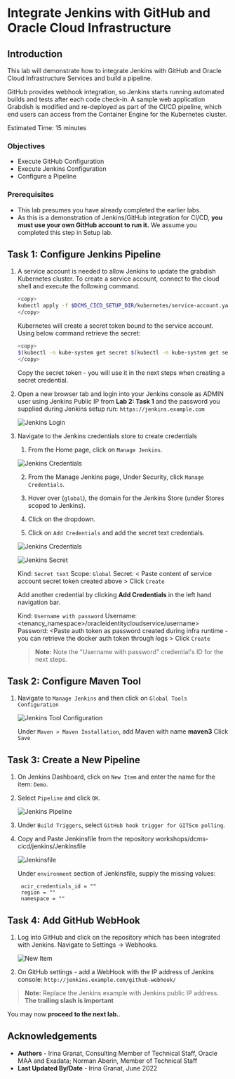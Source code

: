 # Integrate Jenkins with GitHub and Oracle Cloud Infrastructure

## Introduction

This lab will demonstrate how to integrate Jenkins with GitHub and Oracle Cloud Infrastructure Services and build a pipeline.

GitHub provides webhook integration, so Jenkins starts running automated builds and tests after each code check-in. A sample web application Grabdish is modified and re-deployed as part of the CI/CD pipeline, which end users can access from the Container Engine for the Kubernetes cluster.

Estimated Time: 15 minutes

### Objectives

* Execute GitHub Configuration
* Execute Jenkins Configuration
* Configure a Pipeline

### Prerequisites

* This lab presumes you have already completed the earlier labs.
* As this is a demonstration of Jenkins/GitHub integration for CI/CD, **you must use your own GitHub account to run it.** We assume you completed this step in Setup lab.

## Task 1: Configure Jenkins Pipeline

1. A service account is needed to allow Jenkins to update the grabdish Kubernetes cluster. To create a service account, connect to the cloud shell and execute the following command.

     ```bash
     <copy>
     kubectl apply -f $DCMS_CICD_SETUP_DIR/kubernetes/service-account.yaml
     </copy>
     ```

     Kubernetes will create a secret token bound to the service account. Using below command retrieve the secret:

     ```bash
     <copy>
     $(kubectl -n kube-system get secret $(kubectl -n kube-system get secret | grep kube-cicd | awk '{print $1}') -o jsonpath='{.data.token}' | base64 -d)
     </copy>
     ```

     Copy the secret token - you will use it in the next steps when creating a secret credential.

2. Open a new browser tab and login into your Jenkins console as ADMIN user using Jenkins Public IP from **Lab 2: Task 1** and the password you supplied during Jenkins setup run: `https://jenkins.example.com`

   ![Jenkins Login](images/jenkins-login.png " ")

3. Navigate to the Jenkins credentials store to create credentials

   1. From the Home page, click on `Manage Jenkins`.

   ![Jenkins Credentials](images/jenkins-creds.png " ")

   2. From the Manage Jenkins page, Under Security, click `Manage Credentials`.

   3. Hover over (`global`), the domain for the Jenkins Store (under Stores scoped to Jenkins).

   4. Click on the dropdown.

   5. Click on `Add Credentials` and add the secret text credentials.

   ![Jenkins Credentials](images/jenkins-store.png " ")

   ![Jenkins Secret](images/jenkins-secret-creds.png " ")

     Kind: `Secret text`
     Scope: `Global`
     Secret: < Paste content of service account secret token created above >
     Click `Create`

    Add another credential by clicking **Add Credentials** in the left hand navigation bar.

     Kind: `Username with password`
     Username: <tenancy_namespace>/oracleidentitycloudservice/username>
     Password: <Paste auth token as password created during infra runtime - you can retrieve the docker auth token through logs >
     Click `Create`

     > **Note:** Note the "Username with password" credential's ID for the next steps.

## Task 2: Configure Maven Tool

1. Navigate to `Manage Jenkins` and then click on `Global Tools Configuration`

     ![Jenkins Tool Configuration](images/jenkins-tool-config.png " ")

     Under `Maven > Maven Installation`, add Maven with name **maven3**
     Click `Save`

## Task 3: Create a New Pipeline

1. On Jenkins Dashboard, click on `New Item` and enter the name for the item: `Demo`.

2. Select `Pipeline` and click `OK`.

     ![Jenkins Pipeline ](images/jenkins-pipeline.png " ")

3. Under `Build Triggers`, select `GitHub hook trigger for GITScm polling`.

4. Copy and Paste Jenkinsfile from the repository workshops/dcms-cicd/jenkins/Jenkinsfile

     ![Jenkinsfile](images/jenkins-pipeline-file.png " ")

     Under `environment` section of Jenkinsfile, supply the missing values:

        ocir_credentials_id = ""
        region = ""
        namespace = ""

## Task 4: Add GitHub WebHook

1. Log into GitHub and click on the repository which has been integrated with Jenkins. Navigate to Settings -> Webhooks.

     ![New Item](images/github-webhooks.png " ")

2. On GitHub settings - add a WebHook with the IP address of Jenkins console: `http://jenkins.example.com/github-webhook/`

> **Note:** Replace the Jenkins example with Jenkins public IP address. **The trailing slash is important**

You may now **proceed to the next lab.**.

## Acknowledgements

* **Authors** - Irina Granat, Consulting Member of Technical Staff, Oracle MAA and Exadata; Norman Aberin, Member of Technical Staff
* **Last Updated By/Date** - Irina Granat, June 2022
